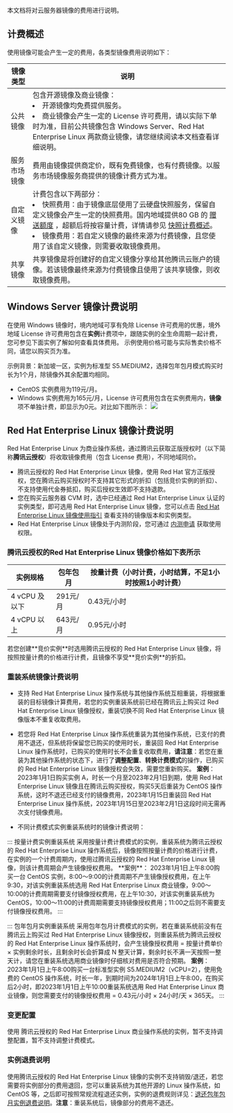本文档将对云服务器镜像的费用进行说明。

## 计费概述
使用镜像可能会产生一定的费用，各类型镜像费用说明如下：
<table class="tg">
<thead>
  <tr>
    <th width="10%">镜像类型</th>
    <th width="90%">说明</th>
  </tr>
</thead>
<tbody>
  <tr>
    <td class="tg-0pky">公共镜像</td>
    <td class="tg-0pky">包含开源镜像及商业镜像：<br><li>开源镜像均免费提供服务。</li><li>商业镜像会产生一定的 License 许可费用，请以实际下单时为准，目前公共镜像包含 Windows Server、Red Hat Enterprise Linux 两款商业镜像，请您继续阅读本文档查看详细说明。</td></li>
  </tr>
  <tr>
    <td class="tg-0pky">服务市场镜像</td>
    <td class="tg-0pky">费用由镜像提供商定价，既有免费镜像，也有付费镜像。以服务市场镜像服务商提供的镜像计费方式为准。</td>

  </tr>
 <tr>
    <td class="tg-0pky">自定义镜像</td>
    <td class="tg-0pky">计费包含以下两部分：<br><li>快照费用：由于镜像底层使用了云硬盘快照服务，保留自定义镜像会产生一定的快照费用。国内地域提供80 GB 的  <a href=" https://cloud.tencent.com/document/product/362/32361#.E8.B5.A0.E9.80.81.E9.A2.9D.E5.BA.A6">赠送额度</a> ，超额后将按容量计费，详情请参见  <a href=" https://cloud.tencent.com/document/product/362/32361#Snapshot">快照计费概述</a>。</li><li>镜像费用：若自定义镜像的最终来源为付费镜像，且您使用了该自定义镜像，则需要收取镜像费用。</li></td>
  </tr>
  <tr>
    <td class="tg-0pky">共享镜像</td>
    <td class="tg-0pky">共享镜像是将创建好的自定义镜像分享给其他腾讯云账户的镜像。若该镜像最终来源为付费镜像且使用了该共享镜像，则收取镜像费用。</td>
  </tr>
</tbody>
</table>

<span id="redhat"></span>
## Windows Server 镜像计费说明
在使用 Windows 镜像时，境内地域可享有免除 License 许可费用的优惠，境外地域 License 许可费用包含在**实例**计费项中，跟随实例的全生命周期一起计费，您可参见下面实例了解如何查看具体费用。
<dx-alert infotype="explain" title="">
示例使用价格可能与实际售卖价格不同，请您以购买页为准。
</dx-alert>

示例背景：新加坡一区，实例为标准型 S5.MEDIUM2，选择包年包月模式购买时长为1个月，除镜像外其余配置均相同。
- CentOS 实例费用为119元/月。
- Windows 实例费用为165元/月，License 许可费用包含在实例费用内，**镜像**项不单独计费，即显示为0元。对比如下图所示：
![](https://qcloudimg.tencent-cloud.cn/raw/7d9107990d173c1921218a6bc47e0af4.png)


## Red Hat Enterprise Linux 镜像计费说明
Red Hat Enterprise Linux 为商业操作系统，通过腾讯云获取正版授权时（以下简称**腾讯云授权**）将收取镜像费用（包含 License 费用），不同地域同价。
<dx-alert infotype="explain" title="">
- 腾讯云授权的 Red Hat Enterprise Linux 镜像，使用 Red Hat 官方正版授权，您在腾讯云购买授权时不支持其它形式的折扣（包括竞价实例的折扣）、不支持使用代金券抵扣，购买后授权生效即不支持退款。
- 您在购买云服务器 CVM 时，选中已经通过 Red Hat Enterprise Linux 认证的实例类型，即可选用 Red Hat Enterprise Linux 镜像，您可以点击 [Red Hat Enterprise Linux 镜像使用指引](https://cloud.tencent.com/document/product/213/91104) 查看支持的镜像版本和实例类型。
- Red Hat Enterprise Linux 镜像处于内测阶段，您可通过 [内测申请](https://cloud.tencent.com/apply/p/2yj9npvw8lq) 获取使用权限。
</dx-alert>

###  腾讯云授权的Red Hat Enterprise Linux 镜像价格如下表所示

| 实例规格 | 包年包月 | 按量计费（小时计费，小时结算，不足1小时按照1小时计费）|
|---------|---------|---------|
| 4 vCPU 及以下 | 291元/月 | 0.43元/小时 |
| 4 vCPU 以上 | 643元/月| 0.95元/小时 |

<dx-alert infotype="explain" title="">
若您创建**竞价实例**时选用腾讯云授权的 Red Hat Enterprise Linux 镜像，将按照按量计费的价格进行计费，且镜像不享受**竞价实例**的折扣。
</dx-alert>



### 重装系统镜像计费说明
- 支持 Red Hat Enterprise Linux 操作系统与其他操作系统互相重装，将根据重装的目标镜像计算费用，若您的实例重装系统前已经在腾讯云上购买过 Red Hat Enterprise Linux 镜像授权，重装切换不同 Red Hat Enterprise Linux 镜像版本不重复收取费用。
- 若您将 Red Hat Enterprise Linux 操作系统重装为其他操作系统，已支付的费用不退还，但系统将保留您已购买的使用时长，重装回 Red Hat Enterprise Linux 操作系统时，已购买的使用时长不会重复收取费用，**请注意**：若您在重装为其他操作系统的状态下，进行了**调整配置**、**转换计费模式**的操作，已购买的 Red Hat Enterprise Linux 镜像授权会失效，需要您重新购买。
**案例**：
2023年1月1日购买实例 A，时长一个月至2023年2月1日到期，使用 Red Hat Enterprise Linux 镜像且在腾讯云购买授权，购买5天后重装为 CentOS 操作系统，这时不退还已经支付的镜像费用，2023年1月15日重装回 Red Hat Enterprise Linux 操作系统，2023年1月15日至2023年2月1日这段时间无需再次支付镜像费用。

- 不同计费模式实例重装系统时的镜像计费说明：
<dx-tabs>
::: 按量计费实例重装系统
 采用按量计费计费模式的实例，重装系统为腾讯云授权的 Red Hat Enterprise Linux 操作系统后，镜像按照按量计费的价格进行计费，在实例的一个计费周期内，使用过腾讯云授权的 Red Hat Enterprise Linux 镜像，则该计费周期会产生镜像授权费用。
**案例**：
2023年1月1日上午8:00购买一台 CentOS 实例，8:00～9:00的计费周期不产生镜像授权费用，在上午9:30，对该实例重装系统选用 Red Hat Enterprise Linux 商业镜像，9:00～10:00的计费周期需要支付镜像授权费用，在上午10:30，对该实例重装系统为CentOS，10:00～11:00的计费周期需要支持镜像授权费用；11:00之后则不需要支付镜像授权费用。
:::

::: 包年包月实例重装系统
 采用包年包月计费模式的实例，若在重装系统前没有在腾讯云上购买过 Red Hat Enterprise Linux 镜像授权，则重装系统为腾讯云授权的 Red Hat Enterprise Linux 操作系统时，会产生镜像授权费用 = 按量计费单价 × 实例剩余时长，且剩余时长会折算成 N 整天计算，剩余时长不满一天按照一整天计，请您在重装系统选用商业镜像时仔细核对费用是否符合预期。
**案例**：
2023年1月1日上午8:00购买一台标准型实例 S5.MEDIUM2（vCPU=2），使用免费的 CentOS 操作系统，时长一年，到期时间为2024年1月1日上午8:00，在购买后2小时，即2023年1月1日上午10:00重装系统选用 Red Hat Enterprise Linux 商业镜像，则您需要支付的镜像授权费用 = 0.43元/小时 × 24小时/天 × 365天。
:::
</dx-tabs>



### 变更配置

 使用 腾讯云授权的 Red Hat Enterprise Linux 商业操作系统的实例，暂不支持调整配置，暂不支持调整计费模式。
 
 
### 实例退费说明
使用腾讯云授权的 Red Hat Enterprise Linux 镜像的实例不支持销毁/退还，若您需要将实例部分的费用退回，您可以重装系统为其他开源的 Linux 操作系统，如 CentOS 等，之后即可按照常规流程退还实例，实例的退费规则详见：[退还包年包月实例退费说明](https://cloud.tencent.com/document/product/213/9711)。**注意**：重装系统后，镜像部分的费用不退还。

